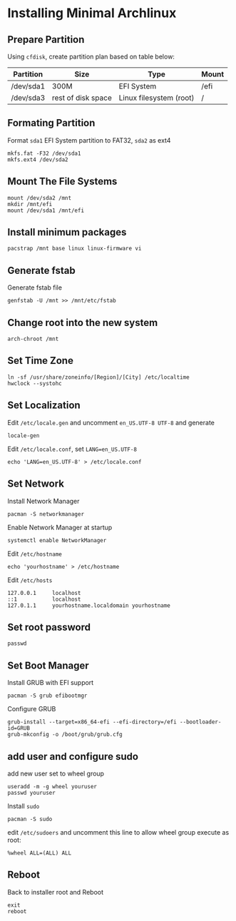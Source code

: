 # Installing Minimal Archlinux

## Prepare Partition

Using `cfdisk`, create partition plan based on table below:

| Partition | Size                          | Type                    | Mount |
| --------- | ----------------------------- | ----------------------- | ----- |
| /dev/sda1 | 300M                          | EFI System              | /efi  |
| /dev/sda3 | rest of disk space            | Linux filesystem (root) | /     |

## Formating Partition

Format `sda1` EFI System partition to FAT32, `sda2` as ext4

```shell
mkfs.fat -F32 /dev/sda1
mkfs.ext4 /dev/sda2
```

## Mount The File Systems

```shell
mount /dev/sda2 /mnt
mkdir /mnt/efi
mount /dev/sda1 /mnt/efi
```

## Install minimum packages

```shell
pacstrap /mnt base linux linux-firmware vi
```

## Generate fstab

Generate fstab file

```shell
genfstab -U /mnt >> /mnt/etc/fstab
```

## Change root into the new system

```shell
arch-chroot /mnt
```

## Set Time Zone

```shell
ln -sf /usr/share/zoneinfo/[Region]/[City] /etc/localtime
hwclock --systohc
```

## Set Localization

Edit `/etc/locale.gen` and uncomment `en_US.UTF-8 UTF-8` and generate

```shell
locale-gen
```

Edit `/etc/locale.conf`, set `LANG=en_US.UTF-8`

```shell
echo 'LANG=en_US.UTF-8' > /etc/locale.conf
```

## Set Network

Install Network Manager

```shell
pacman -S networkmanager
```

Enable Network Manager at startup

```shell
systemctl enable NetworkManager
```

Edit `/etc/hostname`

```shell
echo 'yourhostname' > /etc/hostname
```

Edit `/etc/hosts`

```text
127.0.0.1     localhost
::1           localhost
127.0.1.1     yourhostname.localdomain yourhostname
```

## Set root password

```shell
passwd
```

## Set Boot Manager

Install GRUB with EFI support

```shell
pacman -S grub efibootmgr
```

Configure GRUB

```shell
grub-install --target=x86_64-efi --efi-directory=/efi --bootloader-id=GRUB
grub-mkconfig -o /boot/grub/grub.cfg
```

## add user and configure sudo

add new user set to wheel group

```shell
useradd -m -g wheel youruser
passwd youruser
```

Install `sudo`

```shell
pacman -S sudo
```

edit `/etc/sudoers` and uncomment this line to allow wheel group execute as root:

```text
%wheel ALL=(ALL) ALL
```

## Reboot

Back to installer root and Reboot

```shell
exit
reboot
```

